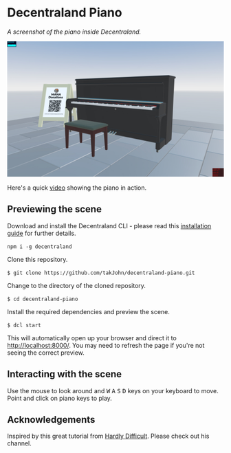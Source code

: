 # Decentraland Piano

_A screenshot of the piano inside Decentraland._

![screenshot](https://github.com/takJohn/decentraland-piano/blob/master/88-keys-piano.jpg)

Here's a quick [video](https://vimeo.com/288196835) showing the piano in action.

## Previewing the scene

Download and install the Decentraland CLI - please read this [installation guide](https://docs.decentraland.org/getting-started/installation-guide/) for further details.

```
npm i -g decentraland
```

Clone this repository.

```
$ git clone https://github.com/takJohn/decentraland-piano.git
```

Change to the directory of the cloned repository.

```
$ cd decentraland-piano
```

Install the required dependencies and preview the scene.

```
$ dcl start
```

This will automatically open up your browser and direct it to <http://localhost:8000/>. You may need to refresh the page if you're not seeing the correct preview.

## Interacting with the scene

Use the mouse to look around and <kbd>W</kbd> <kbd>A</kbd> <kbd>S</kbd> <kbd>D</kbd> keys on your keyboard to move. Point and click on piano keys to play.

## Acknowledgements

Inspired by this great tutorial from [Hardly Difficult](https://www.youtube.com/watch?v=_K8FUg0dl0c). Please check out his channel.

